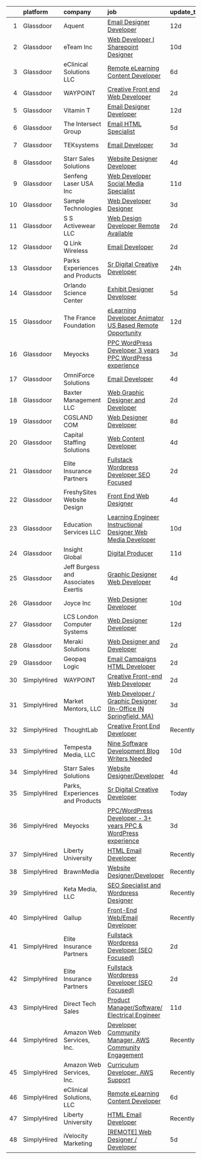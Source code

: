 

|    | platform    | company                             | job                                                                                                                                                                                                                                                                                                                                                                                                                                                                                                                                                                                                                                                                                                                                                                                                                                                                                                                                                                                                                                                                                                                                                                                                                                                                                 | update_time   | location                    |
|---:|:------------|:------------------------------------|:------------------------------------------------------------------------------------------------------------------------------------------------------------------------------------------------------------------------------------------------------------------------------------------------------------------------------------------------------------------------------------------------------------------------------------------------------------------------------------------------------------------------------------------------------------------------------------------------------------------------------------------------------------------------------------------------------------------------------------------------------------------------------------------------------------------------------------------------------------------------------------------------------------------------------------------------------------------------------------------------------------------------------------------------------------------------------------------------------------------------------------------------------------------------------------------------------------------------------------------------------------------------------------|:--------------|:----------------------------|
|  1 | Glassdoor   | Aquent                              | [Email Designer   Developer](https://www.glassdoor.com/partner/jobListing.htm?pos=117&ao=1110586&s=58&guid=00000182c453f67fa904c343f2336e0d&src=GD_JOB_AD&t=SR&vt=w&cs=1_207304b0&cb=1661151213789&jobListingId=1008063506203&cpc=FB7E4A1762AE5BEC&jrtk=3-0-1gb257tlrjc9i801-1gb257tm9k24j801-81f66ac0617ac308--6NYlbfkN0DMrcEu7yrtATojKJA7cEzGQ3FdRGWLh0CZQInL4ECGI9gD0Wolx9R2v-Aex0-GK07CFRXuAyVUqqDdWqgnAY3f8fv_frR8awgIXiu3YXjZJb5Frrci7jPiqg__1ogudDJ5yzLZW31j0btrCAm0bBUqxkfuA6zQI6q7AH0oojmb_PN2xMxjNu_p-N4CXSbumkJxpLjjt8K0CNify8Yiq8HlBnLEjiEUBnWCs4HNXhk9bu_GBOsAOt67Tv0g0ilIcvqHwAxNDTJzIQVa5Vd_yv8kknwkMr2v99Vs2xUEBrlsgL05n99-o9pHnfjEgghcDassgeQ6olxI6ARodHyoxiu4ZuPGQzxwvPH4x3Gj9CpG920ipqyYnLXWLSAx9eN4WfSzEyhjioyouboCYDV_gG-ZlDZexpClRbssEPAyufsXuYl3wRlbzM86U1A69PaKaFO0oCp1ygvf0A%3D%3D)                                                                                                                                                                                                                                                                                                                                                                                                                                                                        | 12d           | McLean, VA                  |
|  2 | Glassdoor   | eTeam Inc                           | [Web Developer I  Sharepoint Designer](https://www.glassdoor.com/partner/jobListing.htm?pos=123&ao=1110586&s=58&guid=00000182c453f67fa904c343f2336e0d&src=GD_JOB_AD&t=SR&vt=w&ea=1&cs=1_6b3c2a3b&cb=1661151213790&jobListingId=1008066878548&cpc=2CAED5C921A5F994&jrtk=3-0-1gb257tlrjc9i801-1gb257tm9k24j801-850d932022c0bcc9--6NYlbfkN0Dtmpfj98iB4C0jJJOWen3Era3IQfJzNZ4PFwBIKpo80E20bU78zJ3qEgsYTK5DSPzuclvV91SisNWEKTRqgjREJl8qL5FgOUjzi02qgR1gqdgVoYCVdoiSQWs_6sV0PbQu6hjJGDTziVQRi1HM42vBckjptE7aIC_lp1RQcBvCaDRqAl_A3ENu8PewGKQpueXriNRJceVKK58PGtdFhDsVw4vporTNu1FQYDkSiK4JExoVlZLoBn63wR4bK2sqsHDL1Aab-HtJU_wlSQ1UFXlOeTCA8_yC5L3TpJ9so-sFXQMDmJM7bb9rxNwVXdO8NAb5VHcLTUUjsEIYyNfSI7hqjniBRxl_BrcMlgifRMabMQLEhStlFhRsgZGVqss22nZkqIWehob9D9-YHmsSEoDCnF-vsLEzkI_r_UpDuFwRYhCPx2SjtKteewBf-kHHv6v8deCZpYhv-Za4Dsjc2sytc2QUYr5YJG1Gs-2KMf23D-10z3TFGj2X_nJw3jR1EDs6-u7WSYV99fIaCuNDWBRx)                                                                                                                                                                                                                                                                                                                                                                                     | 10d           | Hartford, CT                |
|  3 | Glassdoor   | eClinical Solutions  LLC            | [Remote eLearning Content Developer](https://www.glassdoor.com/partner/jobListing.htm?pos=130&ao=1136043&s=58&guid=00000182c453f67fa904c343f2336e0d&src=GD_JOB_AD&t=SR&vt=w&ea=1&cs=1_20d83182&cb=1661151213791&jobListingId=1008072785232&jrtk=3-0-1gb257tlrjc9i801-1gb257tm9k24j801-90a3994b5726547c-)                                                                                                                                                                                                                                                                                                                                                                                                                                                                                                                                                                                                                                                                                                                                                                                                                                                                                                                                                                            | 6d            | Mansfield, MA               |
|  4 | Glassdoor   | WAYPOINT                            | [Creative Front end Web Developer](https://www.glassdoor.com/partner/jobListing.htm?pos=128&ao=1136043&s=58&guid=00000182c453f67fa904c343f2336e0d&src=GD_JOB_AD&t=SR&vt=w&ea=1&cs=1_3947cf01&cb=1661151213791&jobListingId=1008081880701&jrtk=3-0-1gb257tlrjc9i801-1gb257tm9k24j801-798fdaab24be8c44-)                                                                                                                                                                                                                                                                                                                                                                                                                                                                                                                                                                                                                                                                                                                                                                                                                                                                                                                                                                              | 2d            | California City, CA         |
|  5 | Glassdoor   | Vitamin T                           | [Email Designer   Developer](https://www.glassdoor.com/partner/jobListing.htm?pos=119&ao=1110586&s=58&guid=00000182c453f67fa904c343f2336e0d&src=GD_JOB_AD&t=SR&vt=w&cs=1_2042118c&cb=1661151213790&jobListingId=1008063446663&cpc=451933188B21919D&jrtk=3-0-1gb257tlrjc9i801-1gb257tm9k24j801-d4692659256fa42c--6NYlbfkN0DMrcEu7yrtATojKJA7cEzGQ3FdRGWLh0CZQInL4ECGI6k5tN82kdM0cJmh4vC7GggoaDpZF-uGe_M1NRG9meqqrMiqmAibSBPx91WqWCDd7pX7v9No6_bR947IRTmNSOrdi9g-FXlm5MpCL9DmphcIF52SZa-kB9RfDg1t5yECEozGk9864gm1xe_PCzrFyILZAWXTG0In3T87DThEwMWTyjpTdSVAFw0JJGTr9z_wgUWao_hscCXnTzfy13xdwZc53Nw9uVoPtbixMcksw7Y-phPAqZniS7DZq90LVgt6NSmOUvb1iSfUlsaOWdzJSGquAsU9f-e2ZYfWaWQXErlgLFSAs5BKFa6LjZ41VwM0PVZlGl2018hkQvNjlr5YCCuFT9cmb-QvcB6O8m_zYHAOKEtaZAKwYaOK88eiCwejr3vCh1nhNj64lv3-HGw440ey8iBSGmbQq354nrEpaTqepZywNaFzF2bcedtBM7ILbA%3D%3D)                                                                                                                                                                                                                                                                                                                                                                                                                                        | 12d           | McLean, VA                  |
|  6 | Glassdoor   | The Intersect Group                 | [Email HTML Specialist](https://www.glassdoor.com/partner/jobListing.htm?pos=118&ao=1110586&s=58&guid=00000182c453f67fa904c343f2336e0d&src=GD_JOB_AD&t=SR&vt=w&ea=1&cs=1_470cebc6&cb=1661151213790&jobListingId=1008074370447&cpc=1FDE87803EF93CD3&jrtk=3-0-1gb257tlrjc9i801-1gb257tm9k24j801-22c56744a00dd6d9--6NYlbfkN0D3PcU9heefYh9TtgByvMoljOix8d9QGO4-sOduKDD9bT1jZI9CfBWrR-yhgruQBi7BODCzZdeBCVxltjTcoLfa9fjLk7NMFbxIrl9F5qP5psuaO9TR_rl8p70B1b0bwKQhJG9MZh2IuOyJto0tZsNoJrw3F83L99OynJJIDCLJuZYXtySHDGkwyagBHaLJOENTWQFi3t89LGdt20Xz7_OZVUX6CyWyFJc_MTu39uBEAdUtxe6N7hNsNdAvatOVzLu7xvtQaTt87-Z0Hkk_rliEPqITbsgPWSNGDgwP-Wv7Lhf15Pgid25pumPq8dkXJNWG5meBdV0rm-MPcZK_t6Lga9Unq04Dc_HVlkCDx0VjMlNnBxX3sccqErGX_leVtCeT9CyeHRXx1gKRBAw9gQho7gR7QODl1lv6wNT64WDApQGFiKcZVaPQ5qJ7VfKAsDAV-Letu6pCxDkfCrJEqdN-2Y2bhTxETE3KFCaiTmecgEyMA44vVnNrnI3sJ2ahKrCi5zOxtEWCFA%3D%3D)                                                                                                                                                                                                                                                                                                                                                                                                        | 5d            | Plano, TX                   |
|  7 | Glassdoor   | TEKsystems                          | [Email Developer](https://www.glassdoor.com/partner/jobListing.htm?pos=122&ao=1110586&s=58&guid=00000182c453f67fa904c343f2336e0d&src=GD_JOB_AD&t=SR&vt=w&cs=1_782c9bcd&cb=1661151213790&jobListingId=1008078445654&cpc=AC285F3A3ECA6BB0&jrtk=3-0-1gb257tlrjc9i801-1gb257tm9k24j801-50c6ba0c79b57535--6NYlbfkN0AuKz8EBO1xHDEL7V2YF9xF3dC_I9B9i-Zw2Jh8clPMK3KTieKealHQMRxLfyLBLKIUXvkhOpTVMZO54jnFsfE_40S2u_APVCT3ZDJTMpDjXxvGrSH1QJXSuUQ1PT67D_R_LFKuiRVGR-heNesM4gJnlapIMZH6R4LpOp7nbxKbffxx9UILbM-PcMWa0I8iFmNUG2FRVyZiatKQ7hHZCl9IFBudK9gJni1pxm8odycJL_Lr8Bmxsq9EPrtTtSm1w_KWvkYXUjYd3p10cTTYDOXpIQs2PXwl4RN8H5s3w6IJ0QYO9JbIeSvU9MPltzGw1vij0ewfNsUfGkZDALfpTs66aY2f-XbiI3yE7608XTRH4g4T4dVEOQ_mSDtaVtHWPTcjnk2wYAGT4vFyD807s7g7RtsZiMrsERPySZRO7E7wizMcb5QhUopSVovZ51FGcDo7GTmIrWQNLSNmwHg9USswNN8_LjzmiUYjpYYNOUuyRHGtU6wOPyDea6CjdevyU3FTIQQvdWWg33q_WYLkEcgEeMuYTzhXJH3PyVcDc0c1_jp-qsXU9ShDT7Tam2fylp-bPSP6khF7IitMk06oCDoAT6dyUPgP9ClOLPr_sSoZEvAcC1UxQjNVhGeh4Okr_R600JdmAfn5JSK2K-ybBtOyKXc9IgSfO2wGXMRFANpxCzPYEy5dIUsMRGg-dtITuEcul5E345vtlCe5mGJVjOVPQekIO4e1311O-pcu0LBtNZiaX3P-5R69jUUu_dltgX3_v4hwg3hcewgK6atjXgMufHSLbdRUGKELuQNykUal2BRabYjM3xhtgkBO4XETAQOL7S5PmI-8WwDRRSdy8KHhV4ANqV0fgyKyuvPXf0pEJpmBp7O8mA5NeS71yiLBEqwjqfjQSR7_1czwQm8EJRl_E_rsP-pZuAk%3D) | 3d            | Owings Mills, MD            |
|  8 | Glassdoor   | Starr Sales Solutions               | [Website Designer Developer](https://www.glassdoor.com/partner/jobListing.htm?pos=101&ao=1110586&s=58&guid=00000182c453f67fa904c343f2336e0d&src=GD_JOB_AD&t=SR&vt=w&ea=1&cs=1_45cb1e60&cb=1661151213787&jobListingId=1008076136835&cpc=2442D01AF70C0A8F&jrtk=3-0-1gb257tlrjc9i801-1gb257tm9k24j801-ddcb1fae4ee85477--6NYlbfkN0DsjpLgDvBclJPstWYYib0fNii1R7GC7DO9whXo_Eh0zYplQGpKtzw1lQtNYmMRfcmvK3Iy5C2BL0KJu-lLXTyb6Wm7XNVR8tj-hk7PGBRuKgfb_ku9iZjH-tb3SYdl0QSLHwLG3gfTgr2yZczDS3iZiZk0EOtOAZRQT5c0HFjn9_Og2uxtKUXtRTFeZyNEgnJhqPhYjdSmOayjgHs6MHzGWMPJimNHwHLApQwAAaZRr0-r2bko0xiyKMMCi23lHvNu0ejql3oya-VelKUzjjbwP12ryf2HoX_mU28GtgiGulX7tKMF3mb8EeoSfenZovTVOvxI3FJYVfNBzQ9GDujPhwLihjyL1li7bqykYPH0oGNniqwjIbtFaJUgEykpFf3jUTtWWbmEikph3xwzpfFRUpGZ5rrx4z1Xy5kZNsmm8jx881aT5el1futysZ9_-pld4cmrK7sn2Zj4GRY8Bp9BUE1RSP9SPpr_D6XyTiSTmPmIydbTNZIJpbMJrC2vUNT0KIKxa4P32zSZH008YwRd)                                                                                                                                                                                                                                                                                                                                                                                               | 4d            | Norman, OK                  |
|  9 | Glassdoor   | Senfeng Laser USA Inc               | [Web Developer  Social Media Specialist](https://www.glassdoor.com/partner/jobListing.htm?pos=111&ao=1110586&s=58&guid=00000182c453f67fa904c343f2336e0d&src=GD_JOB_AD&t=SR&vt=w&ea=1&cs=1_27f689f3&cb=1661151213788&jobListingId=1008065893392&cpc=A0637F14311B9419&jrtk=3-0-1gb257tlrjc9i801-1gb257tm9k24j801-69604992de81714b--6NYlbfkN0Dx3r3E47sSe5bB3PIy1uzBZvlB7xy2NhfhZMlxQTsxrHvJuYZkuOAOolgM0RwwxFCUzk4WQx86HjZI4gUgx1C0oF6J0TbaPQPyt0QwcdVyAoCHhtnKoCAwe2uWQZDVyb42gfhggtBMSeQF_kTTK4cI21rqjrfWfVy7aWXOh3yapdlN40EuEuEiV6Ide7gZPG6gWPBvaEgH7zK_d03eN_bClEjP2jonpmHJSy1mWMRH95TzdM6Bj1ZvKBAFTYxq241k47QuYQTDw-3Q4fTHlptDsUJKha7GkZO0AEU_ZEttDx4uuLnKD8icm_GCk-AK-cDUBqVCaJcizGFDjrEHCLYLRoM09N6g1DMtksGTNf6WgPQLnw-u3roPrwzW0H9jNwKXACrNqTOwrsR0QsDrUOQXcg640wIw2z8ejINNvNxO_Siv_oQxKW-A0xRWm_ypr5tgKbx7ZX6uhEGU9zBIeBz8kDTsrDKKcAF8n0d8gVbm7J6tMSUFhVBFAPAHVPrCSHDG54nyqWTvrQ%3D%3D)                                                                                                                                                                                                                                                                                                                                                                                       | 11d           | Los Angeles, CA             |
| 10 | Glassdoor   | Sample Technologies                 | [Web Developer   Designer](https://www.glassdoor.com/partner/jobListing.htm?pos=110&ao=1110586&s=58&guid=00000182c453f67fa904c343f2336e0d&src=GD_JOB_AD&t=SR&vt=w&ea=1&cs=1_f76f44fd&cb=1661151213788&jobListingId=1008078578505&cpc=7F6F94E2229B3AB5&jrtk=3-0-1gb257tlrjc9i801-1gb257tm9k24j801-cfcad52f3ccf37d8--6NYlbfkN0D4nuovUOU2dPryPr7-xanE7ZFWASvaSyNm3BqXIbrO0npDAFoAgEQsBBjUOAjv1PQnB3hwwrZmiOMA02kYqNnnHKWjfiGNMQW5EU7ErrgQUTQBKpdQ35ajdqRyVOpYt1ge-nlWBdEdOWxZg23c7O0q-QUnaWi8gZT3BRnlNxG5nms1UgSG3pAWYhhzkqBf5igulp21ZQ0umEAk1yFoS3jQK--S1dfdkPpxZhfdHhj3t6OstlqA5H4p55mkbfudceYUzCc9xFnSiUZJ8Y9L-YYFxq5c6eBj6Af-afkoWMSv_aUlVT7hzE07_vs9zMjOQIihLylZ3OKDYrSv-sRnwQGvNNvyqYIptGDa6CHt8x9j67k5sAPU4iJQIxWhV0WYPnhdVCDFb290gv7kjGd_UPfIPBLX8RlxXUW-Uda57wdiudjtAnnS8lkHW1azWrW5vEXyTeKBdF6FvxECIFR6kEie54T5OKby8U3MtCgosh3X5f8iEUQ2EpoIV0846sxHx_w%3D)                                                                                                                                                                                                                                                                                                                                                                                                                   | 3d            | Ann Arbor, MI               |
| 11 | Glassdoor   | S S Activewear LLC                  | [Web Design Developer  Remote Available ](https://www.glassdoor.com/partner/jobListing.htm?pos=115&ao=1110586&s=58&guid=00000182c453f67fa904c343f2336e0d&src=GD_JOB_AD&t=SR&vt=w&ea=1&cs=1_7a44c571&cb=1661151213789&jobListingId=1008081606232&cpc=654405A9B1E0A9F5&jrtk=3-0-1gb257tlrjc9i801-1gb257tm9k24j801-11231ee6cd76ebf8--6NYlbfkN0Ajr136nt6A_LHOZ7dazkZBMRVGXfFx1UH3hXSlGZi78qV2vh4IIPaG56QxCFgA56BGxcurypYQkBVspfsnTZJRG1jkpX72_XzffxBJorsT2OpLdH8jKJAKJqcGF31IQrDbUVhb_4mUmFjSEoC_puvAy6im2C8FJQNIGTPivGcq2Xp3QWDoD0YTXqusHQnNuVfLov6vtLe5iVpX9YL9NlSaWCEFlzuQHdLlynyIKx9d4crLBB1B6qP6ePbJaPqTLqw04SfQsYzTETcDWJ1UCnvHmRDNZ5AXdkGPj-SVILWnZpfUry8DdOa0o4EdaGBiUB57mQSqELRXu3MeRnJTpAldmHDbNM176tkIUlU116uE7f_GGbZPiCiN297gFO1_2T00OfGsD6QjZzDw7rFhRUMFJMLiCCh0zlomlLUuxGfnBRmMx4bORNSj3lus9DpFI2voMyKSUkt46OcZNzDBQCk67ktL_bzY07hlOST1qWpAM1qhuMM33nK55vHZ_RdIQ6oEKjYqi1GmCTrO1jLoiIxA5ZmPW-Ck4CAQY-FSxQtN3XHBY4jjgZzocoIKyu-aZJiH4C4gfUKQobol-OzCJyUwTfj9Q6hBQcO9U-C9JTGv9oxjY6fTyUgnx6Hs_bv7WuOwezR2mxCCZLAQ96NgVVsTUIdjSeILxDBeV4NVhzzNvYNamzd7DOQBY_KtS3yfXNEtAEeP4LsF1LFZjcMd2YaKdpScHKkOlylVD-iJf97PS7W7cENYQbmvChY-UA9spRo%3D)                                                                                                                                    | 2d            | Bolingbrook, IL             |
| 12 | Glassdoor   | Q Link Wireless                     | [Email Developer](https://www.glassdoor.com/partner/jobListing.htm?pos=109&ao=1110586&s=58&guid=00000182c453f67fa904c343f2336e0d&src=GD_JOB_AD&t=SR&vt=w&ea=1&cs=1_6f274c17&cb=1661151213788&jobListingId=1008081621414&cpc=545C0D17DAD7ABB7&jrtk=3-0-1gb257tlrjc9i801-1gb257tm9k24j801-ad61b9ac912baf76--6NYlbfkN0C1n-7uwLBmXreK9Hz04i1NaXR3ByHk8AHoFYtQOHcucngP0fSeBwU1va0n9hUyBVaAI6oExeKecRKR87WNuvyT1-lb0hdePcZdW5hHRwxQUII5lAiGOEk0YkPvnaaIvm9DKktrut8n0XsjBzFcewKYiXuOoVj6bm5ayNKqKX7IdKuQBcIk97fv1CLN5CZyqTzH4qo2ZZftfdBlloMlejmTm4sY4r0tYwixUS3deYltUZfC1lYLOU_1dCacpYP6h4KR3zPEIOTnjsx2NRAWRjtGGoy4IANNbKdL3LMsf-0dPW0O5UvOWYdg1c5ym-zLmKVjzotNe_5efFiyePp7ZavI7naQMfZSAcGQl_PciC-PPhKSoOFffj_AJEe6Wm9Mdbe3gt7tgtXGyYKnCzw_E94qK7XTBrJYZ143hMq4WV3SWNNYdLGo7DQDjWanqguF6Y8C3OiGgk0u98p0nH__7PyCjzJxdNiPkQjLGeWVCwlPXPFZTSHffbkKu84IpjMp4b4%3D)                                                                                                                                                                                                                                                                                                                                                                                                                            | 2d            | Dania, FL                   |
| 13 | Glassdoor   | Parks  Experiences and Products     | [Sr Digital Creative Developer](https://www.glassdoor.com/partner/jobListing.htm?pos=103&ao=1110586&s=58&guid=00000182c453f67fa904c343f2336e0d&src=GD_JOB_AD&t=SR&vt=w&cs=1_e74188aa&cb=1661151213787&jobListingId=1008084142323&cpc=7F925F5888094D6A&jrtk=3-0-1gb257tlrjc9i801-1gb257tm9k24j801-55dce68072e49d98--6NYlbfkN0DAFTyt7pbDCC2JPO79CSdi1dIb81yjczP5qsKcZIxgiRd1qisRd4re16D_VG3-wzVABIXKM6IuxAFsvFvnlhId12co4A5A4a3F0ICJZXjDEdVLOqmVfMkE064KMjiA9dDpJT_tYW6NEu2N-nyrQoxz0TXAgpLfsSBC6ypFNvin8b15LaDxBDclnH4o_w6ZqKGL4EcVDpF2qNtD18fJTkQf776sePZNeElZycSkg_Lvii7bgtkn_jNeU3y1k4Z7C-PFv2xbkud6fYMDKX58eWtY2k1ynyGwfMZgaKuyth8vQxpSwPVOmLgJgIP6YiDFVmRJTC09aPIzURA010a5Wh7ffX0nCBF-M82ogUxQom_0eDoU9OXG9aQOLfIW-Y641Y9edjE069_snYupzpHZiiJD6fCVlN4g2NXEz9rdB723E3WnQXvQPFVo5l3OPL0eTLI%3D)                                                                                                                                                                                                                                                                                                                                                                                                                                                                                   | 24h           | Celebration, FL             |
| 14 | Glassdoor   | Orlando Science Center              | [Exhibit Designer   Developer](https://www.glassdoor.com/partner/jobListing.htm?pos=104&ao=1110586&s=58&guid=00000182c453f67fa904c343f2336e0d&src=GD_JOB_AD&t=SR&vt=w&ea=1&cs=1_e4abe74a&cb=1661151213787&jobListingId=1008073917846&cpc=9BE7264F9E667C9B&jrtk=3-0-1gb257tlrjc9i801-1gb257tm9k24j801-19530d0494599900--6NYlbfkN0Dlo60a_d6b-ZbHMAl1R6dg8b70dlJGCHmV1YUp37ql6Hlxf0AnVUQRHMpH0SGJAODkvMvtI4dD_VJ0FBAIEo24wrR-cBIVwY62V4nP7xc-cspw_Gy2QAJq22aWSQK0-k-P8GtrQKWis7qdeFrSuAc2CL0nTVehODDXxeTLKoX6ib_LUZVjOw0QBorjH4VwKi29Fsp515saZruVdLObcg3mMi25a8Si26S7vFHUp7L8mHCQIpzyiwe3g7cVSqSTyvXD8vJiEWLvU4GYEPv_uCI7T-Cld_MnD12vFvgyhEVVPRhqFnQjmG9-MYQD5jsa4mHanbjtGaUITAdMWPT4oc9HKOX_cvsOQsyDqBm2sNetjIMp6gHXMrpQHjDVz7NoenObvMMWnq-Xhskrb5RRjkAMT8qzOwzMYD8jjzC3nxDzi6wVHdCXQX_r2I-kZ9U96pl_dgK8H7s1OhVA3JLPOmjEVMu9LzMKqKy3frQBYzJNyJ02OQOsSq4pfwRJkcsRFZZd8LgyUakr3Q%3D%3D)                                                                                                                                                                                                                                                                                                                                                                                                 | 5d            | Orlando, FL                 |
| 15 | Glassdoor   | The France Foundation               | [eLearning Developer  Animator  US Based Remote Opportunity ](https://www.glassdoor.com/partner/jobListing.htm?pos=126&ao=1110586&s=58&guid=00000182c453f67fa904c343f2336e0d&src=GD_JOB_AD&t=SR&vt=w&cs=1_c279ba06&cb=1661151213791&jobListingId=1008062645457&cpc=0FE1F5EA2BC84A01&jrtk=3-0-1gb257tlrjc9i801-1gb257tm9k24j801-5887e3616b4b6862--6NYlbfkN0D0ff9e8Lfwlpl5zGbQmpn59AL71QmFd7VKOAnfyjZzp5sdngV8WPgYe0dov1m7Y2n8pOoBRAJrOcRnWPtQR_ti1DqJN4xyBYi2DAKHCVDSBjDiLX9dpw3WLZc4Sr9yBo5NEXK2bRwoc_PngN01uTLSSRxKGqUFNRPS0ikkcOqEl2hiqnv3PYKSEaTYU3lWFJ0GDBmDuoZwJXA3I7sNPTXP61NRNcIAMsid_64cB9LEu_B6JxpBaIKSrGhPoQUkDKBI_fm4XS1fhMR25dAXzBPCYnvk8igG_vRHup91eFsO3eKVGAsv69tW5vfzxjHctQeYs67qjMSnmFfwBSjUrrZoqHI86USxeoOETJM6Q2svf0Rku1AMdyY1Uj0-e4eBjVk58EaJDkGdPg6nTK8bsz5TiRY3SiqggIb1BOM75j8whT0dct2SjOBqdUYXMWrxO6oioj2Q0z4gSMtBjuhGm2Kh49jaRwidVpg%3D)                                                                                                                                                                                                                                                                                                                                                                                                                     | 12d           | Old Lyme, CT                |
| 16 | Glassdoor   | Meyocks                             | [PPC WordPress Developer   3  years PPC   WordPress experience](https://www.glassdoor.com/partner/jobListing.htm?pos=102&ao=1110586&s=58&guid=00000182c453f67fa904c343f2336e0d&src=GD_JOB_AD&t=SR&vt=w&ea=1&cs=1_8dc3bf2b&cb=1661151213787&jobListingId=1008079757167&cpc=F08620C9EF130AA5&jrtk=3-0-1gb257tlrjc9i801-1gb257tm9k24j801-d55211a0a42f0edf--6NYlbfkN0DukAwDndutArnS8OT3znlJ-TW2KpK_7rZjO0LfXc6UVE5AelGnR9zi1FaVyKVSX7fW8iH7ZjBYylKtq2aRV0H4uUyYnvuAr2WaxvQ_YIsNaGQZ_Sc5PvQb_k3If6tOc1qL-6qorCWnoenGz4MDUdi0A6Zz92HRj2fzY8hoDQuSL8Y4aSyXX_DsP61_5rEK6r3Tso7CogT-FOqC-oGHy1Yl3dsvH2DJY-mw8xj9T4PvBsaHaN7Cjcw-UfrjME5Yv8xAkNHoWVV9USNLYxThKwx3_MggOguWYE_fEdx8U4fa0QSQfh_OxeofTOqerJvL3Y0Q2X8O3BGA7iAz3lz0Qj_Ori5ow-HF_g0W6g3u9r9n1Xazm7b6YuuEm-RXCY6hMCP3znliiMryvSGaMln8Vq2kTcrCw1Iupn-qVmR6ygBSEWVrUZKfi6hKTdj-Ira0LmGJP7bW5soE6S0kPDllYk2hmVCqXBxMYGlU1-i15N2e-J5eOoBvER2kQZ9rMmsKKeg2n68LR_9Ko5BiWkvcBcvHO7bbE9HQJpo1CTLo6W0Un0i3Vn6P-RN-)                                                                                                                                                                                                                                                                                                                            | 3d            | West Des Moines, IA         |
| 17 | Glassdoor   | OmniForce Solutions                 | [Email Developer](https://www.glassdoor.com/partner/jobListing.htm?pos=120&ao=1110586&s=58&guid=00000182c453f67fa904c343f2336e0d&src=GD_JOB_AD&t=SR&vt=w&ea=1&cs=1_d219d802&cb=1661151213790&jobListingId=1008077004504&cpc=6FC5BA77C9A4CD78&jrtk=3-0-1gb257tlrjc9i801-1gb257tm9k24j801-235f6d49e9ca6460--6NYlbfkN0Aa0rf0p4H-wSSEnheLq9xoxCQnORZZzDlklJQihjLqJFevi_TyuHmg6ZfbcbB1uoQD05X-NQeVhniTWMxcs59AHFds7xdB_TWZrCqSZMvTPXsGmBK8rqGqV2KySjGmpjZnzhGStyWV_yKx_OyFHaJUbwxbrBNGh24RY51dnPAcBUHCY_NUggq74dzSnDWPytrYPzdvFN4iWltqxvEi3SeM3rt2_FoID1J0czbnLh6tcKiPfy8YKAb8ripSb8HZ8y6WYY3ecnJZJ1ArztkEsjg5RJnOthg2vpdn4U1xSf9sUmgvKFGkLNmB0isawN1btBhJDPKp0HHNGTdilgtdOo4A1jMC5z8z3YREkbjdrM-fUiSVbBPyC_BbIFTSfur6-oalIYzhfUEB4M0aJMylCeboJDltkH1Z4mmgXAOm6QqEdGsEsgPqmbf75r4N8vdpYLsRmO2UKuJFW45I9wMFVEmmqyomIm8AfKMAl6zEOD_DCUpBt6bj40dMLcqNET_kbHXyDipa55CPzM_Btnx7VBMR9Smt3jnVSxxkc_GxRlk7J3GsCrYhY0e2y8ZcB20KzHY%3D)                                                                                                                                                                                                                                                                                                                                                            | 4d            | Remote                      |
| 18 | Glassdoor   | Baxter Management LLC               | [Web Graphic Designer and Developer](https://www.glassdoor.com/partner/jobListing.htm?pos=113&ao=1110586&s=58&guid=00000182c453f67fa904c343f2336e0d&src=GD_JOB_AD&t=SR&vt=w&ea=1&cs=1_bb92343d&cb=1661151213789&jobListingId=1008081304458&cpc=AF1E4A3695F490BE&jrtk=3-0-1gb257tlrjc9i801-1gb257tm9k24j801-d87ffb8facdcd3fb--6NYlbfkN0AEPUwOezrB67J58irlIC6kh9bOcG3IwVTpbUphOygsMmO9dJGqAwHHCfV7eXQGkUUA4W0R5T2sPgR8i9BgOe847B1fReFN7whdxr7dxhrF1kFs-kdfJ3uG-CxxxoVtRiFyLm-ajvsvxBs_JycBHFHGM3VLXX8dmFPFGgEw8Nvn_5ftwoavHYjKA1VUeNGIcUggRA7Jhg9yHv2rc6cHmGg_G0l3cyqS7b1gY4XihAVXaBEFQhIHdbJdpy32i8_YHdMR8POovvkc5OXwcY-Wi13Gc0oELeFxjvAfnu77c3iWcIBYMf7s6MuJrM3MP8vQWx9iOuShYoR-Wo90TIe0PZZ0lqeKH89rtP3Ew17mQPAD8x685NJ8wGzzvr9VT_s0Ld51HxRWUgen7ozL6d9bkagYRluvQF2iwInFd7hl0cudAoM3UuNFeooSr6ytUl8DemVTjcseH9CWiw6HnCGZrSfkfvPKNG9rO22GFJku9LrSO4QS7prLhwKAHhG4EaeyiUM%3D)                                                                                                                                                                                                                                                                                                                                                                                                         | 2d            | Columbia, TN                |
| 19 | Glassdoor   | CGSLAND COM                         | [Web Designer Developer](https://www.glassdoor.com/partner/jobListing.htm?pos=106&ao=1110586&s=58&guid=00000182c453f67fa904c343f2336e0d&src=GD_JOB_AD&t=SR&vt=w&ea=1&cs=1_5e1d5c93&cb=1661151213788&jobListingId=1008069997383&cpc=A6F0E0205751D875&jrtk=3-0-1gb257tlrjc9i801-1gb257tm9k24j801-1eb7c62a6dd77b1c--6NYlbfkN0Bo_CM2a8GgFIiw_-9fb5ug3xmG_MFCzpxBl7ntROtVZY8vaamdbhFsCHF652wRWqSxz3P1U2AKrA8wBLfY27R5xMW-gJno2M4uCrk4p24w8j4881HKVtN9cbt7VbXrczDjCDbGrf_oTgx06sf2nKVTm_r5gGqPqxpkOOPb4djUwgpLDK3YJv9oZ8dezDMXcNVIZgwb4fhamHiLMZ1nG71EE6mripBjnRbnsqx-VQ5Fqs0cModUk74Cn685sTtNdhsNHtba28CK3U5bQ-c8HRMXyi8EVt_GjM5hRGrAJeHkFskUspmt7sQqy0ECPSo0O0gkjGESHLkgZ2AO67h6wtSUaWDXOzhwHU_LJ_4oxWDducrmeCX7uQcIm3rfiS0UmicxRpOzfJRbt2-XPvaS5prPa1hyI-WtIdVXo89ahWB5X98TcCF4MaJJmZXhh7ozwTNd46hyeq3lJ-i5vhscjrqEdey5K6ZbhqnEPHPAAOU4QYMsgf_qwrilJmbFSBuBqVs%3D)                                                                                                                                                                                                                                                                                                                                                                                                                     | 8d            | Los Angeles, CA             |
| 20 | Glassdoor   | Capital Staffing Solutions          | [Web Content Developer](https://www.glassdoor.com/partner/jobListing.htm?pos=127&ao=1110586&s=58&guid=00000182c453f67fa904c343f2336e0d&src=GD_JOB_AD&t=SR&vt=w&ea=1&cs=1_009e18f0&cb=1661151213791&jobListingId=1008076145332&cpc=9908D8D4413DBB8A&jrtk=3-0-1gb257tlrjc9i801-1gb257tm9k24j801-8bb32b42024fd11d--6NYlbfkN0AHXq2vAVwR3IH7wgnTMdWCa3HguypIXx0DFudX-u0zu6XSU0N9gDGCMsnO9yvyAfOBmM0fm9Ew2n-iPCtQH5KjFYoP65k9zOhdkHSR8pSP84WNl7tb9LhBHqSW26SPAcgRqY92wchbV1YjTogn0oetfvIM8cBqnccKlMzZCIp-UdAakgeYThMjmhEtV8vcX72UQlGw_G56DLk2VNLF7JnS7W3ln9fqCFlY0x56UKk79NYR-TMohp9gV7ZTzx2eg6vIZn1cYcmjH6voAE7JCFLkQNpU7eNwLAU5QfkTsLyv30C6lXM4zWdC3OsvAdGID2ATUDgQTTK4JNG6seNK_qtNqleC3z9i56tWDvhFrBf0rdm9_Y-_eThjYaVl-UkN3ox1cnGuTeIEW1z4e8G4Szi-0gBA6tl2CjFJcR7orHouL9oggUgXFXrwLMYi8PSTTAsQaqE-2srKNNljJRkLpBnz54Z9qGiw84k4oH_omwGeVnavLzpasMc4SHw0cZiy02-N_VDPegVQ5w%3D%3D)                                                                                                                                                                                                                                                                                                                                                                                                        | 4d            | Remote                      |
| 21 | Glassdoor   | Elite Insurance Partners            | [Fullstack Wordpress Developer  SEO Focused ](https://www.glassdoor.com/partner/jobListing.htm?pos=107&ao=1110586&s=58&guid=00000182c453f67fa904c343f2336e0d&src=GD_JOB_AD&t=SR&vt=w&ea=1&cs=1_ac0d2ec4&cb=1661151213788&jobListingId=1008081178583&cpc=48B9F4758953335C&jrtk=3-0-1gb257tlrjc9i801-1gb257tm9k24j801-7047c277c971f962--6NYlbfkN0B4jp5mfsiLEiFpPCxOna81i2z6rJx9ZIZWhVZJ6SFnYQaGOjy-O8tllNfusRWo3C7qDZTwPkhHb3B6oPXJhckMytwT5frXna7vLHVkjwSmCqEpFv75PVg-wYJtimZsUoA2k09vQ0uCDgz3N8EhMNwYgYkWVgKndjEzBp151-L9TBauw9aSMiRnrkTHUAmsgu_C71eayHKEHWGbsFr3v0eyNiUebLmfNSWpFO24SDXZCVf3FIxOyVf7ibSbvJbdmwj4XeVxLOYpq0xhY2a5rBtCzU4gSjMNVUJA_vM_aHnfyHRuYrFgYBxi6K_DlR-_fkjX1Pho08q65xWb9B9RQaavXCuL1w0PW_WH7bgUo443R3kZYKzj_1bQq2tk05fgtEaLPyqHjo844NblKRyUmkRWWa0H-YWJpajpsxeOLIyiYbEoWCUr3rJwfhi9GrgnRp92d6tr4MFCGMaHOKhXEf72eDbe9p1r99kT3FhX3s1spN8uSuuGUmnrbKPvyRXnvVs%3D)                                                                                                                                                                                                                                                                                                                                                                                                | 2d            | Remote                      |
| 22 | Glassdoor   | FreshySites Website Design          | [Front End Web Designer](https://www.glassdoor.com/partner/jobListing.htm?pos=121&ao=1110586&s=58&guid=00000182c453f67fa904c343f2336e0d&src=GD_JOB_AD&t=SR&vt=w&ea=1&cs=1_0a1fc854&cb=1661151213790&jobListingId=1008076417077&cpc=1FDE87803EF93CD3&jrtk=3-0-1gb257tlrjc9i801-1gb257tm9k24j801-c65fb05a0a8234e9--6NYlbfkN0BzeAwR4ev7dXwU8mpV7S3pjbW1SGPXcMcssMq3qbuzgFU4MDZMmot3ZodX5bMVbxc_oQMbUUAMaEweN2RUy7wnwXvzMhSQA4W_sSIc8bk-TMfGD0jY1fUHb9iXloz7VOv7exzAfAxBZO-okvRTeVO8UDIO65j8IRtYbZdxYdYAFTZ33vjgX8xX0PKOze_8X2OjF8Jn3KeZ6Ij_wVlERT98XxlxKNUVAoO3lNdvt62c7htpNId2Kbz50eucoBiw-boM6JH24ZlKjvNSWxItmAFYEmX2IhsGrtt1tmTNN1TB3fLdhpu96VksFXRx6tyIMo-_Vex-sZvEgUiTUlyVqq1Ml6ev_RB4O1BNyhhgi859yYHmaH_NNnro7Z4Gua664IT0js4lfVlXrwgCf1R2GtwdsuJuIZSMGO1GWb2NYiJ8C111v6dos95TUX7VnB-wEzznTWeFmpgfWItJeyHhkBLDZi7584B3kSK9lYHceL1CIDCTj0mvRAMiFDPFb--jByA%3D)                                                                                                                                                                                                                                                                                                                                                                                                                     | 4d            | Remote                      |
| 23 | Glassdoor   | Education Services LLC              | [Learning Engineer   Instructional Designer   Web   Media Developer](https://www.glassdoor.com/partner/jobListing.htm?pos=105&ao=1110586&s=58&guid=00000182c453f67fa904c343f2336e0d&src=GD_JOB_AD&t=SR&vt=w&ea=1&cs=1_353be7c5&cb=1661151213787&jobListingId=1008066909758&cpc=52E15D22C6AFD845&jrtk=3-0-1gb257tlrjc9i801-1gb257tm9k24j801-284ba06f55818617--6NYlbfkN0Dx3r3E47sSe5bB3PIy1uzBZvlB7xy2NhfhZMlxQTsxrHvJuYZkuOAO8NLLpNPBDlQBy4YI4dsf4M481fjs1It8XAaLgfPVg7O7wLa6K2KfRCWJoG51uykFd2Di0ygXpNA-srD7yrKq1su1AgZeI_95v-CZJV-jW6xG0yKeZuZX51yvGqzDPJW644DgL4OgIKmUCHdMc85VfjZXNt6jmtyJccWWnzmlGVGhRPgroTIeaxouENy-Kd8_upOO4Xe5oqLFLcbW0r0UwlX5SWyBZr5lkC36esJlL2yycJYfmeOd3lMhVHFRFQrybPP3i4WkVfxncGcMMZEhl8ufwpQ-vSxdSoC2JpJr6v-Dk0cXREKtlbPilymrHBolzyk9ENusIELaDKp9ZJ3vsuybUelE3Zmr8m4AJTRLthMdZc-IBxBdg8_0_obCiFj9vghtuo7RYNHb6lzpTFL-sAdbn5nV7NWWKwBFS9xaPF2pIE5_42wEQg_QL-RGtlK0K6A_cOSQ_kvU-iUoFIz-qJGj1KhkTDimDfZ0JIdYkxk2gmU7Bh2FBvuE0CS7Y1b2mGGJzYr-N1o%3D)                                                                                                                                                                                                                                                                                                         | 10d           | Draper, UT                  |
| 24 | Glassdoor   | Insight Global                      | [Digital Producer](https://www.glassdoor.com/partner/jobListing.htm?pos=124&ao=1110586&s=58&guid=00000182c453f67fa904c343f2336e0d&src=GD_JOB_AD&t=SR&vt=w&ea=1&cs=1_1fc64a24&cb=1661151213791&jobListingId=1008065149249&cpc=6FC5BA77C9A4CD78&jrtk=3-0-1gb257tlrjc9i801-1gb257tm9k24j801-ce36b141f22d5496--6NYlbfkN0BKkHZu3wF05EeDimN_p6sYpKCMArvwa95YdH7UpkaBCoSUOkIYlUzf1Pb6Z78DI6NYp2c0EUd8Ub1ij7G3-6hHgT95PpZlrvnSOmuCMoxs5mGj0ULylIxlUCYDvYCS7-VDtSZ8EK7aglIsVCwREydsrprgivbk1Ig5oV5zQSXie93MTMf-6FiZL7e-tgMjNVF1S2MgKNNUng0AXoHL7RzvBxBh2OqNoFQhoJER2XZ7T5S9FIfrAKXhg7dOW9fMl-ydbb-foSLplzZEFyVNl3QwJvn3drjI_CzxcR5Q4ZeGbNsHrvZqPNCncV-DgGWJsO2zKcLPaIpvoQ-nSEmeRQpMefvgb9oSqTg6QHpjayVjHFF18NDucxjUBGHdPBiomFHf-blKeeXxOttD7VCSl2fG49INmNg8SJvP5YwwtQRFIT9FMWRMCnBEjkPiexXWj-l3VkJuhPi1zVqasoGyCK428xZcRcZdZB2Y8wPdZvFrv4WtSkGC5bJHoGaNGLQ1R4JQt-v4KMNGFw%3D%3D)                                                                                                                                                                                                                                                                                                                                                                                                             | 11d           | Remote                      |
| 25 | Glassdoor   | Jeff Burgess and Associates Exertis | [Graphic Designer   Web Developer](https://www.glassdoor.com/partner/jobListing.htm?pos=116&ao=1110586&s=58&guid=00000182c453f67fa904c343f2336e0d&src=GD_JOB_AD&t=SR&vt=w&ea=1&cs=1_9dbd31dd&cb=1661151213789&jobListingId=1008076372450&cpc=C19BE7EA145E205E&jrtk=3-0-1gb257tlrjc9i801-1gb257tm9k24j801-a87381051c7c70d8--6NYlbfkN0BBGG9LMNqL16EzDx9S3nKk4b6IwprgSJginr0DZD_oW5yEAmn-tqn__dirEdhobilUXGynBkX8oC05O4qGCNbFpzJlkWEmzWOj6hDMGr8hgeZZtwdzUglKGrgSBvKyoEWlhFZg9sdHmlu0-YUGSwGzMxLwzPQvGfaKm9_uYY2dOVJBHGmnbJkXogK6MyeLNyRFoHiCiaqQGYYlEDlemhPspgWMKmJgbbBQCx8ja81XYhhrSi9Bui0jvNGTrNUIwB6JcclpsJANsqKfO6iNvY0Mxe9gFbetWlEwodzmkNqiWbl3_lIhzYCvDe3INKLp_i9YMA5GVbGKT44K6ypLtH4SEmbb_AZ0PrmE1R8Hk78xczWnHpijOEqYN5sxH3elx4_KDunlO0TZUrfnG3jSYyMkuXUmdS5g21N3yhG2gE8GMGJ0Sc8GGAISeX_bxkXbE_Vtvi-shOdh2C1oc4Gdop_FaKmqHesz6yUFOL7G0zNk65H2zg9W2PoVsF_8ihYm_raSyilrmqmRcA%3D%3D)                                                                                                                                                                                                                                                                                                                                                                                             | 4d            | San Rafael, CA              |
| 26 | Glassdoor   | Joyce  Inc                          | [Web Designer Developer](https://www.glassdoor.com/partner/jobListing.htm?pos=114&ao=1110586&s=58&guid=00000182c453f67fa904c343f2336e0d&src=GD_JOB_AD&t=SR&vt=w&ea=1&cs=1_af9a395c&cb=1661151213789&jobListingId=1008067001313&cpc=CBEBA1A9D941894A&jrtk=3-0-1gb257tlrjc9i801-1gb257tm9k24j801-0808452861b2c58f--6NYlbfkN0Bd-kcuCQtFSZaFOpNra10QcN4twG3O5kNaxw30qdscHvBfYwwSa5GmMdPyP8QE6nGOfWwoY_1AmoA8VgAJ6Er8qBxw7QX8yd33JOFdofVfwyOzL81LDE4BaQkTu1pS48yJ3cdwzEyXCcKmOw1qy6_GaqQYCuYHoOC5xSTBzAlRrHI8ZX8tiAZsUoLnJV15DirPpHTNEDwNcAFn93ca_1rYJgK9Anr6r4jI2p--1IFsrR9JpZTAvoRf6dL7yktYoZktMGhQ9FN25SrYPAMwQ5VL_UAQA4BcFbj2gWzOiVU6IDAtb3J6xzZI1tVXbK4fdTc-IAeKtycx7gNKwMo6qytN2Re7fZN5TG4CRh7NaJjNspUw1UWkRfu-enBCCD0MhmJwCatVQ3CihuwFQyuEI3YRd3DzLoDgYmEvu-DhXec9dRk-JNq4tuBh9m1M0XwPg7BeL1zz9ZE-IGLBdnSwZIQx4UcNP2wrFnh2EQZ4IpCKR6mOi4H3a_Tp99_CpaA2TyY%3D)                                                                                                                                                                                                                                                                                                                                                                                                                     | 10d           | Pittsburgh, PA              |
| 27 | Glassdoor   | LCS   London Computer Systems       | [Web Designer Developer](https://www.glassdoor.com/partner/jobListing.htm?pos=108&ao=1110586&s=58&guid=00000182c453f67fa904c343f2336e0d&src=GD_JOB_AD&t=SR&vt=w&ea=1&cs=1_4e0e6667&cb=1661151213788&jobListingId=1008063244829&cpc=63C68CF611DF075E&jrtk=3-0-1gb257tlrjc9i801-1gb257tm9k24j801-4a5d56286f155313--6NYlbfkN0CckLY1Y7Nzm7RAXoTq-bvgsovIKUj47znE7HlWw5vlrDWT7l6GaPFsZiavTqzdiZcfoYdspEvTHUkTPwqkpDyJcIlI_ubAh2VDXGpI93ZAN2Vumx5TnwcS4onmVjjsC2kdIR9lIWl7teHjPzRWr7pIgd-QG4TNheNrl-faXpoQscY9VDIZvbct9_-D9WrMzlKxu_9epyxtxqwMUNb4l3IqG9csShVJMHyY2QCU4xCJYa1y9dybCUjmSA2EOU73cvrdkstKzKvp3GoI44ala05MGxovuMVylH4_IeaKfzHfbQFG4cPhpKV8fy-rm9UuVO98LDr22x17tw2U6u822R93TEG7OovVcMKvZi6zJRNLsGQEMZ_FDcZCUH4n5cSgIsF0I5jylbQQmusJWxvutDuNHxDI60HURL_f_3JdudtA8ZDA_-gBFILLKN8A3hHx2oO1edmIvQjdYCUyls3RQJBD-JgyGgnhasb0hDLq8EKJdk3lIghUhITEWLYkzqH5KxL4hfZCkpflxJn_670ydX8tq4zL1Ax2b8_BLpag-rZ15APiokLB_2380Ftoh7nTkIfuhhr988uB9VfZQ11M_F5J6DburUFKx1Obxrn_Knhp7NOEGoAgshtIvCkCkrLgLUCWkrByKl0GO_4sz-oaDbr9wylfJxTfwCK0Qc_WlYuWSu3ivkHPQ0NXIKp5TZP2kmm745y-MBtDlLUWqBfQ3VQBUuliK4zAfWz1Wn2-FJr0VYnZc69FWjrRRWhC_YUMAgRf8JmlCdyk5w%3D%3D)                                                                                                                                       | 12d           | Cincinnati, OH              |
| 28 | Glassdoor   | Meraki Solutions                    | [Web Designer and Developer](https://www.glassdoor.com/partner/jobListing.htm?pos=112&ao=1110586&s=58&guid=00000182c453f67fa904c343f2336e0d&src=GD_JOB_AD&t=SR&vt=w&ea=1&cs=1_f48c9848&cb=1661151213789&jobListingId=1008081345836&cpc=FB7E4A1762AE5BEC&jrtk=3-0-1gb257tlrjc9i801-1gb257tm9k24j801-20fcbee1eb88c48d--6NYlbfkN0BWi3eEu-Q0UpxkIUpdrJzmOxHi_XGcoZO2CjQXftiTGI9fTokWfZjTPkpzgBplrcMHEj60FUOAAjJF_SEv7CdTX2l153xa5mQfM55bnHf2pCufnXbA_nbXhgULVW4M0NFEb8U0XItsl9xVUnBCmHEpoi_IUS2Qom6lIOV5pTXvIXF_NF9MsHTArhePxnKDA4plfJ9Tb0WFBmUItG0NOq02-Cy4ce_pQEcGs4naXuU3hVfx0PYGYqqURfXynZre2lSfoCyDNSsgEPHFXVR5DkNSO-8qVQNVrEjPYlxDCf316R5fUWVoLJFi5HAqPUGnF9xA3MlmFXnCjTbsaxPAK9BSifvvLJ67EDjbSvhfWzFZG_iYVMVsCWo5Jmt3i2cUewvbIs-A2S1QGE1ohwLUq5rdtOEi6e5YVA3je00obtNp15d2eMKLdpmYtHXunLQK9n_oVJCXItCiGIdvie3uIbJWEI0ea3_xiCqETZmI6dLRmYkfIJkHIMZy_fB64eEsB2BaRJNdgEnFg4MnzY1Wl49TtykB3pajRNw%3D)                                                                                                                                                                                                                                                                                                                                                                                 | 2d            | Remote                      |
| 29 | Glassdoor   | Geopaq Logic                        | [Email Campaigns HTML Developer](https://www.glassdoor.com/partner/jobListing.htm?pos=129&ao=1136043&s=58&guid=00000182c453f67fa904c343f2336e0d&src=GD_JOB_AD&t=SR&vt=w&ea=1&cs=1_1ca651f3&cb=1661151213791&jobListingId=1008081902545&jrtk=3-0-1gb257tlrjc9i801-1gb257tm9k24j801-de4d855b13e88161-)                                                                                                                                                                                                                                                                                                                                                                                                                                                                                                                                                                                                                                                                                                                                                                                                                                                                                                                                                                                | 2d            | Remote                      |
| 30 | SimplyHired | WAYPOINT                            | [Creative Front-end Web Developer](https://www.simplyhired.com/job/_BjSpg9F0OFVFzOr8QxP3iuKRYivEVwMQyvBpgDPdpK39V2LiStO0g?q=creative+developer)                                                                                                                                                                                                                                                                                                                                                                                                                                                                                                                                                                                                                                                                                                                                                                                                                                                                                                                                                                                                                                                                                                                                     | 2d            | California City, CA         |
| 31 | SimplyHired | Market Mentors, LLC                 | [Web Developer / Graphic Designer (In-Office IN Springfield, MA)](https://www.simplyhired.com/job/O2JM3P62yfgrJ7vbOJJ1DIO2ROdM60FcioKWWNCu4XXvn1FU8pnANw?q=creative+developer)                                                                                                                                                                                                                                                                                                                                                                                                                                                                                                                                                                                                                                                                                                                                                                                                                                                                                                                                                                                                                                                                                                      | 3d            | Hartford, CT                |
| 32 | SimplyHired | ThoughtLab                          | [Creative Front End Developer](https://www.simplyhired.com/job/mgyrVi9xGEdxnGefTgk-b1MEAbWAmB7-1ZjyK984IfKjhJP0_X6Krg?q=creative+developer)                                                                                                                                                                                                                                                                                                                                                                                                                                                                                                                                                                                                                                                                                                                                                                                                                                                                                                                                                                                                                                                                                                                                         | Recently      | Remote                      |
| 33 | SimplyHired | Tempesta Media, LLC                 | [Nine Software Development Blog Writers Needed](https://www.simplyhired.com/job/KiUcCHvCwlRkjCnqM25N9qJ96M2CXy2SkSHH8F0GuJxFNn49BIbbSQ?q=creative+developer)                                                                                                                                                                                                                                                                                                                                                                                                                                                                                                                                                                                                                                                                                                                                                                                                                                                                                                                                                                                                                                                                                                                        | 10d           | Remote                      |
| 34 | SimplyHired | Starr Sales Solutions               | [Website Designer/Developer](https://www.simplyhired.com/job/g2GT9r6cneAqidHBbbFPo9dTUXxmlS3GM2Xz55vwq_SrY6OaWRy37w?q=creative+developer)                                                                                                                                                                                                                                                                                                                                                                                                                                                                                                                                                                                                                                                                                                                                                                                                                                                                                                                                                                                                                                                                                                                                           | 4d            | Norman, OK                  |
| 35 | SimplyHired | Parks, Experiences and Products     | [Sr Digital Creative Developer](https://www.simplyhired.com/job/GZWJhLbOso1iUn8vwRMrRbAoo9e5_Quc1OlYOrmGvTkT4yaxbjLGGQ?q=creative+developer)                                                                                                                                                                                                                                                                                                                                                                                                                                                                                                                                                                                                                                                                                                                                                                                                                                                                                                                                                                                                                                                                                                                                        | Today         | Celebration, FL             |
| 36 | SimplyHired | Meyocks                             | [PPC/WordPress Developer - 3+ years PPC & WordPress experience](https://www.simplyhired.com/job/DVoBM_tmeSMBiQCiravJ0nTPPjsh_ukSGzWrQhn9I-_dirKWLt8Psg?q=creative+developer)                                                                                                                                                                                                                                                                                                                                                                                                                                                                                                                                                                                                                                                                                                                                                                                                                                                                                                                                                                                                                                                                                                        | 3d            | West Des Moines, IA         |
| 37 | SimplyHired | Liberty University                  | [HTML Email Developer](https://www.simplyhired.com/job/eiuqa-nYZj4HuvTLRRJ7baHagOVr6te1yaP0tpWemQUOxM68dGFAMQ?q=creative+developer)                                                                                                                                                                                                                                                                                                                                                                                                                                                                                                                                                                                                                                                                                                                                                                                                                                                                                                                                                                                                                                                                                                                                                 | Recently      | Remote +1 location          |
| 38 | SimplyHired | BrawnMedia                          | [Website Designer/Developer](https://www.simplyhired.com/job/78BxKl1R6BpfuVu8Kpk-1cxMOjiHDgxQMPxrbQ5J7eWU9PbYxXCHNA?q=creative+developer)                                                                                                                                                                                                                                                                                                                                                                                                                                                                                                                                                                                                                                                                                                                                                                                                                                                                                                                                                                                                                                                                                                                                           | Recently      | Albany, NY                  |
| 39 | SimplyHired | Keta Media, LLC                     | [SEO Specialist and Wordpress Designer](https://www.simplyhired.com/job/Wpnjo5fVD3_mHsgHg-vfvaT1DI04yYTSg6tK_MoGFhTXr0yBHAK1PA?q=creative+developer)                                                                                                                                                                                                                                                                                                                                                                                                                                                                                                                                                                                                                                                                                                                                                                                                                                                                                                                                                                                                                                                                                                                                | Recently      | Knoxville, TN               |
| 40 | SimplyHired | Gallup                              | [Front-End Web/Email Developer](https://www.simplyhired.com/job/JCmgro2UdXoKLaBVP6OF11aIIQpY75EaxtrDzTYRyiGNOaQJdUklZg?q=creative+developer)                                                                                                                                                                                                                                                                                                                                                                                                                                                                                                                                                                                                                                                                                                                                                                                                                                                                                                                                                                                                                                                                                                                                        | Recently      | Des Moines, IA +3 locations |
| 41 | SimplyHired | Elite Insurance Partners            | [Fullstack Wordpress Developer (SEO Focused)](https://www.simplyhired.com/job/oos-iK_D1HhDOsTGNUHh9y5me0zBiZqKzJXGF0aU6Yxdilo92X_B7g?q=creative+developer)                                                                                                                                                                                                                                                                                                                                                                                                                                                                                                                                                                                                                                                                                                                                                                                                                                                                                                                                                                                                                                                                                                                          | 2d            | Remote                      |
| 42 | SimplyHired | Elite Insurance Partners            | [Fullstack Wordpress Developer (SEO Focused)](https://www.simplyhired.com/job/oos-iK_D1HhDOsTGNUHh9y5me0zBiZqKzJXGF0aU6Yxdilo92X_B7g?q=creative+developer)                                                                                                                                                                                                                                                                                                                                                                                                                                                                                                                                                                                                                                                                                                                                                                                                                                                                                                                                                                                                                                                                                                                          | 2d            | Remote                      |
| 43 | SimplyHired | Direct Tech Sales                   | [Product Manager/Software/ Electrical Engineer](https://www.simplyhired.com/job/10_jnJqb2ZRi680m_vyVOUjFvhBkiPRCeh8PYve1YEPlyh-uAJ8Daw?q=creative+developer)                                                                                                                                                                                                                                                                                                                                                                                                                                                                                                                                                                                                                                                                                                                                                                                                                                                                                                                                                                                                                                                                                                                        | 11d           | Indianapolis, IN            |
| 44 | SimplyHired | Amazon Web Services, Inc.           | [Developer Community Manager, AWS Community Engagement](https://www.simplyhired.com/job/mPu67BhbtZao-Yg4uiFFpuceImT6YrQoINGkdZi_1ivcVqX5_ipJBA?q=creative+developer)                                                                                                                                                                                                                                                                                                                                                                                                                                                                                                                                                                                                                                                                                                                                                                                                                                                                                                                                                                                                                                                                                                                | Recently      | Remote                      |
| 45 | SimplyHired | Amazon Web Services, Inc.           | [Curriculum Developer, AWS Support](https://www.simplyhired.com/job/HK8u_W1s0Qj0XDr9nNnkhPX9sMTG6alrgg3-o7yRflu5mLBMl-pugg?q=creative+developer)                                                                                                                                                                                                                                                                                                                                                                                                                                                                                                                                                                                                                                                                                                                                                                                                                                                                                                                                                                                                                                                                                                                                    | Recently      | Remote                      |
| 46 | SimplyHired | eClinical Solutions, LLC            | [Remote eLearning Content Developer](https://www.simplyhired.com/job/RZAIpOmrRGfn3Z2hY9r7IQidSsnSn3WkClsFwijXVLlQgWgiVL_wzw?q=creative+developer)                                                                                                                                                                                                                                                                                                                                                                                                                                                                                                                                                                                                                                                                                                                                                                                                                                                                                                                                                                                                                                                                                                                                   | 6d            | Mansfield, MA               |
| 47 | SimplyHired | Liberty University                  | [HTML Email Developer](https://www.simplyhired.com/job/eiuqa-nYZj4HuvTLRRJ7baHagOVr6te1yaP0tpWemQUOxM68dGFAMQ?q=creative+developer)                                                                                                                                                                                                                                                                                                                                                                                                                                                                                                                                                                                                                                                                                                                                                                                                                                                                                                                                                                                                                                                                                                                                                 | Recently      | Remote                      |
| 48 | SimplyHired | iVelocity Marketing                 | [[REMOTE] Web Designer / Developer](https://www.simplyhired.com/job/zhXD1nbLpJa4Hy1hKedmWcn8ICkWQD7Ct2h6W6f1cAxH-CmtdHU0-w?q=creative+developer)                                                                                                                                                                                                                                                                                                                                                                                                                                                                                                                                                                                                                                                                                                                                                                                                                                                                                                                                                                                                                                                                                                                                    | 5d            | St. Louis, MO               |